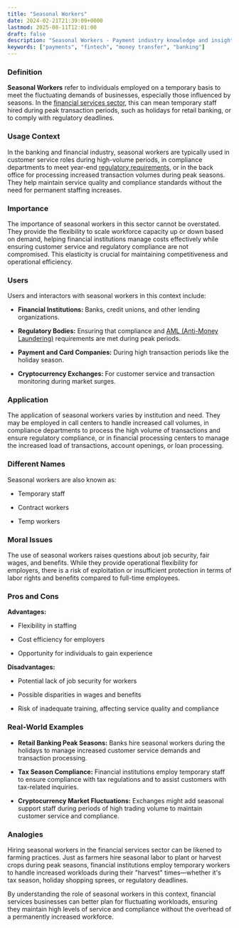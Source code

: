 ```yaml
---
title: "Seasonal Workers"
date: 2024-02-21T21:39:09+0000
lastmod: 2025-08-11T12:01:00
draft: false
description: "Seasonal Workers - Payment industry knowledge and insights"
keywords: ["payments", "fintech", "money transfer", "banking"]
---
```


### Definition

**Seasonal Workers** refer to individuals employed on a temporary basis to meet the fluctuating demands of businesses, especially those influenced by seasons. In the [financial services sector](https://faisalkhanllc.xyz/resources/payments-wiki/f/financial-services/), this can mean temporary staff hired during peak transaction periods, such as holidays for retail banking, or to comply with regulatory deadlines.

### Usage Context

In the banking and financial industry, seasonal workers are typically used in customer service roles during high-volume periods, in compliance departments to meet year-end [regulatory requirements](https://faisalkhanllc.xyz/resources/payments-wiki/r/regulatory-enforcement/), or in the back office for processing increased transaction volumes during peak seasons. They help maintain service quality and compliance standards without the need for permanent staffing increases.

### Importance

The importance of seasonal workers in this sector cannot be overstated. They provide the flexibility to scale workforce capacity up or down based on demand, helping financial institutions manage costs effectively while ensuring customer service and regulatory compliance are not compromised. This elasticity is crucial for maintaining competitiveness and operational efficiency.

### Users

Users and interactors with seasonal workers in this context include:

- **Financial Institutions:** Banks, credit unions, and other lending organizations.

- **Regulatory Bodies:** Ensuring that compliance and [AML (Anti-Money Laundering)](https://faisalkhanllc.xyz/resources/payments-wiki/a/anti-money-laundering-aml/) requirements are met during peak periods.

- **Payment and Card Companies:** During high transaction periods like the holiday season.

- **Cryptocurrency Exchanges:** For customer service and transaction monitoring during market surges.

### Application

The application of seasonal workers varies by institution and need. They may be employed in call centers to handle increased call volumes, in compliance departments to process the high volume of transactions and ensure regulatory compliance, or in financial processing centers to manage the increased load of transactions, account openings, or loan processing.

### Different Names

Seasonal workers are also known as:

- Temporary staff

- Contract workers

- Temp workers

### Moral Issues

The use of seasonal workers raises questions about job security, fair wages, and benefits. While they provide operational flexibility for employers, there is a risk of exploitation or insufficient protection in terms of labor rights and benefits compared to full-time employees.

### Pros and Cons

**Advantages:**

- Flexibility in staffing

- Cost efficiency for employers

- Opportunity for individuals to gain experience

**Disadvantages:**

- Potential lack of job security for workers

- Possible disparities in wages and benefits

- Risk of inadequate training, affecting service quality and compliance

### Real-World Examples

- **Retail Banking Peak Seasons:** Banks hire seasonal workers during the holidays to manage increased customer service demands and transaction processing.

- **Tax Season Compliance:** Financial institutions employ temporary staff to ensure compliance with tax regulations and to assist customers with tax-related inquiries.

- **Cryptocurrency Market Fluctuations:** Exchanges might add seasonal support staff during periods of high trading volume to maintain customer service and compliance.

### Analogies

Hiring seasonal workers in the financial services sector can be likened to farming practices. Just as farmers hire seasonal labor to plant or harvest crops during peak seasons, financial institutions employ temporary workers to handle increased workloads during their "harvest" times—whether it's tax season, holiday shopping sprees, or regulatory deadlines.

By understanding the role of seasonal workers in this context, financial services businesses can better plan for fluctuating workloads, ensuring they maintain high levels of service and compliance without the overhead of a permanently increased workforce.